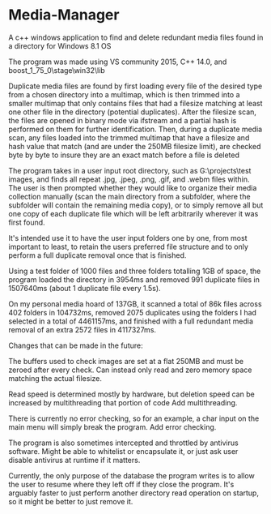 # Media-Manager
A c++ windows application to find and delete redundant media files found in a directory for Windows 8.1 OS

The program was made using VS community 2015, C++ 14.0, and boost_1_75_0\stage\win32\lib

Duplicate media files are found by first loading every file of the desired type from a chosen directory into a multimap, which is then trimmed into a smaller multimap that only contains files that had a filesize matching at least one other file in the directory (potential duplicates).
After the filesize scan, the files are opened in binary mode via ifstream and a partial hash is performed on them for further identification.
Then, during a duplicate media scan, any files loaded into the trimmed multimap that have a filesize and hash value that match (and are under the 250MB filesize limit), are checked byte by byte to insure they are an exact match before a file is deleted

The program takes in a user input root directory, such as G:\projects\test images, and finds all repeat .jpg, .jpeg, .png, .gif, and .webm files within.
The user is then prompted whether they would like to organize their media collection manually (scan the main directory from a subfolder, where the subfolder will contain the remaining media copy), or to simply remove all but one copy of each duplicate file which will be left arbitrarily wherever it was first found.

It's intended use it to have the user input folders one by one, from most important to least, to retain the users preferred file structure and to only perform a full duplicate removal once that is finished.

Using a test folder of 1000 files and three folders totalling 1GB of space, the program loaded the directory in 3954ms and removed 991 duplicate files in 1507640ms (about 1 duplicate file every 1.5s).

On my personal media hoard of 137GB, it scanned a total of 86k files across 402 folders in 104732ms, removed 2075 duplicates using the folders I had selected in a total of 4461157ms, and finished with a full redundant media removal of an extra 2572 files in 4117327ms.



Changes that can be made in the future:

The buffers used to check images are set at a flat 250MB and must be zeroed after every check.
Can instead only read and zero memory space matching the actual filesize.

Read speed is determined mostly by hardware, but deletion speed can be increased by multithreading that portion of code
Add multithreading.

There is currently no error checking, so for an example, a char input on the main menu will simply break the program.
Add error checking.

The program is also sometimes intercepted and throttled by antivirus software.
Might be able to whitelist or encapsulate it, or just ask user disable antivirus at runtime if it matters.

Currently, the only purpose of the database the program writes is to allow the user to resume where they left off if they close the program.
It's arguably faster to just perform another directory read operation on startup, so it might be better to just remove it.
